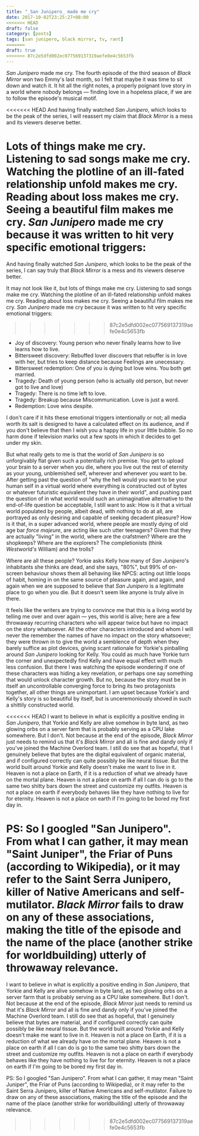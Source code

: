 ```yaml
---
title: "_San Junipero_ made me cry"
date: 2017-10-02T23:25:27+08:00
<<<<<<< HEAD
draft: false
category: [posts]
tags: [san junipero, black mirror, tv, rant]
=======
draft: true
>>>>>>> 87c2e5dfd002ec077569137319aefe0e4c5653fb
---
```


_San Junipero_ made me cry. The fourth episode of the third season of _Black Mirror_ won two Emmy's last month, so I felt that maybe it was time to sit down and watch it. It hit all the right notes, a properly poignant love story in a world where nobody belongs — finding love in a hopeless place, if we are to follow the episode's musical motif.

<<<<<<< HEAD
And having finally watched _San Junipero_, which looks to be the peak of the series, I will reassert my claim that _Black Mirror_ is a mess and its viewers deserve better.

Lots of things make me cry. Listening to sad songs make me cry. Watching the plotline of an ill-fated relationship unfold makes me cry. Reading about loss makes me cry. Seeing a beautiful film makes me cry. _San Junipero_ made me cry because it was written to hit very specific emotional triggers:
=======
And having finally watched _San Junipero_, which looks to be the peak of the series, I can say truly that _Black Mirror_ is a mess and its viewers deserve better.

It may not look like it, but lots of things make me cry. Listening to sad songs make me cry. Watching the plotline of an ill-fated relationship unfold makes me cry. Reading about loss makes me cry. Seeing a beautiful film makes me cry. _San Junipero_ made me cry because it was written to hit very specific emotional triggers:
>>>>>>> 87c2e5dfd002ec077569137319aefe0e4c5653fb

- Joy of discovery: Young person who never finally learns how to live learns how to live.
- Bittersweet discovery: Rebuffed lover discovers that rebuffer is in love with her, but tries to keep distance because Feelings are unecessary.
- Bittersweet redemption: One of you is dying but love wins. You both get married.
- Tragedy: Death of young person (who is actually old person, but never got to live and love)
- Tragedy: There is no time left to love.
- Tragedy: Breakup because Miscommunication. Love is just a word.
- Redemption: Love wins despite.

I don't care if it hits these emotional triggers intentionally or not; all media worth its salt is designed to have a calculated effect on its audience, and if you don't believe that then I wish you a happy life in your little bubble. So no harm done if television marks out a few spots in which it decides to get under my skin.

But what really gets to me is that the world of _San Junipero_ is so unforgivably flat given such a potentially rich premise. You get to upload your brain to a server when you die, where you live out the rest of eternity as your young, unblemished self, wherever and whenever you want to be. After getting past the question of "why the hell would you want to be your human self in a virtual world where everything is constructed out of bytes or whatever futuristic equivalent they have in their world", and pushing past the question of in what world would such an unimaginative alternative to the end-of-life question be acceptable, I still want to ask: How is it that a virtual world populated by people, albeit dead, with nothing to do at all, are portrayed as only desiring and capable of seeking decadent pleasure? How is it that, in a super advanced world, where people are mostly dying of old age bar _force majeure_, are acting like such utter teenagers? Given that they are actually "living" in the world, where are the crafstmen? Where are the shopkeeps? Where are the explorers? The completionists (think _Westworld's_ William) and the trolls? 

Where are all these people? Yorkie asks Kelly how many of _San Junipero_'s inhabitants she thinks are dead, and she says, "80%", but 99% of on-screen behaviour shows them all behaving like NPCS: acting out little loops of habit, homing in on the same source of pleasure again, and again, and again when we are supposed to believe that _San Junipero_ is a legitimate place to go when you die. But it doesn't seem like anyone is truly alive in there. 

It feels like the writers are trying to convince me that this is a living world by telling me over and over again — yes, this world is alive; here are a few throwaway recurring characters who will appear twice but have no impact on the story whatsoever. All the other characters introduced and whom I will never the remember the names of have no impact on the story whatsoever; they were thrown in to give the world a semblence of depth when they barely suffice as plot devices, giving scant rationale for Yorkie's pinballing around _San Junipero_ looking for Kelly. You could as much have Yorkie turn the corner and unexpectedly find Kelly and have equal effect with much less confusion. But there I was watching the episode wondering if one of these characters was hiding a key revelation, or perhaps one say something that would unlock character growth. But no, because the story must be in itself an uncontrollable converging force to bring its two protagonists together, all other things are unimportant. I am upset because Yorkie's and Kelly's story is so beautiful by itself, but is unceremoniously shoved in such a shittily constructed world. 

<<<<<<< HEAD
I want to believe in what is explicitly a positive ending in _San Junipero_, that Yorkie and Kelly are alive somehow in byte land, as two glowing orbs on a server farm that is probably serving as a CPU lake somewhere. But I don't. Not because at the end of the episode, _Black Mirror_ just needs to remind us that it's _Black Mirror_ and all is fine and dandy only if you've joined the Machine Overlord team. I still do see that as hopeful, that I genuinely believe that bytes are the digital equivalent of organic material, and if configured correctly can quite possibly be like neural tissue. But the world built around Yorkie and Kelly doesn't make me want to live in it. Heaven is not a place on Earth, if it is a reduction of what we already have on the mortal plane. Heaven is not a place on earth if all I can do is go to the same two shitty bars down the street and customize my outfits. Heaven is not a place on earth if everybody behaves like they have nothing to live for for eternity. Heaven is not a place on earth if I'm going to be bored my first day in.

PS: So I googled "San Junipero". From what I can gather, it may mean "Saint Juniper", the Friar of Puns (according to Wikipedia), or it may refer to the Saint Serra Junipero, killer of Native Americans and self-mutilator. _Black Mirror_ fails to draw on any of these associations, making the title of the episode and the name of the place (another strike for worldbuilding) utterly of throwaway relevance.
=======
I want to believe in what is explicitly a positive ending in _San Junipero_, that Yorkie and Kelly are alive somehow in byte land, as two glowing orbs on a server farm that is probably serving as a CPU lake somewhere. But I don't. Not because at the end of the episode, _Black Mirror_ just needs to remind us that it's _Black Mirror_ and all is fine and dandy only if you've joined the Machine Overlord team. I still do see that as hopeful, that I genuinely believe that bytes are material, and if configured correctly can quite possibly be like neural tissue. But the world built around Yorkie and Kelly doesn't make me want to live in it. Heaven is not a place on Earth, if it is a reduction of what we already have on the mortal plane. Heaven is not a place on earth if all I can do is go to the same two shitty bars down the street and customize my outfits. Heaven is not a place on earth if everybody behaves like they have nothing to live for for eternity. Heaven is not a place on earth if I'm going to be bored my first day in.

PS: So I googled "San Junipero". From what I can gather, it may mean "Saint Juniper", the Friar of Puns (according to Wikipedia), or it may refer to the Saint Serra Junipero, killer of Native Americans and self-mutilator. Failure to draw on any of these associations, making the title of the episode and the name of the place (another strike for worldbuilding) utterly of throwaway relevance.
>>>>>>> 87c2e5dfd002ec077569137319aefe0e4c5653fb
